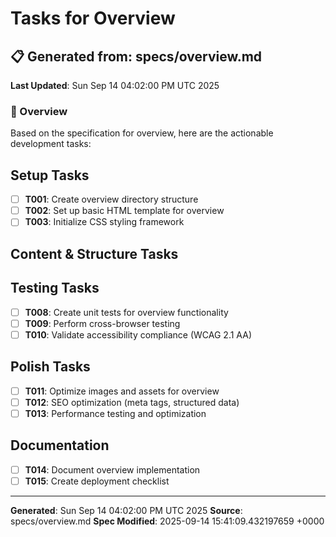 # Tasks for Overview

## 📋 Generated from: specs/overview.md
**Last Updated**: Sun Sep 14 04:02:00 PM UTC 2025

### 🎯 Overview
Based on the specification for overview, here are the actionable development tasks:

## Setup Tasks
- [ ] **T001**: Create overview directory structure
- [ ] **T002**: Set up basic HTML template for overview
- [ ] **T003**: Initialize CSS styling framework

## Content & Structure Tasks

## Testing Tasks
- [ ] **T008**: Create unit tests for overview functionality
- [ ] **T009**: Perform cross-browser testing
- [ ] **T010**: Validate accessibility compliance (WCAG 2.1 AA)

## Polish Tasks
- [ ] **T011**: Optimize images and assets for overview
- [ ] **T012**: SEO optimization (meta tags, structured data)
- [ ] **T013**: Performance testing and optimization

## Documentation
- [ ] **T014**: Document overview implementation
- [ ] **T015**: Create deployment checklist

---
**Generated**: Sun Sep 14 04:02:00 PM UTC 2025
**Source**: specs/overview.md
**Spec Modified**: 2025-09-14 15:41:09.432197659 +0000
